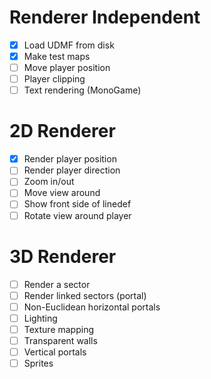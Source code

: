 # Renderer Independent

- [x] Load UDMF from disk
- [x] Make test maps
- [ ] Move player position
- [ ] Player clipping
- [ ] Text rendering (MonoGame)

# 2D Renderer

- [X] Render player position
- [ ] Render player direction
- [ ] Zoom in/out
- [ ] Move view around
- [ ] Show front side of linedef
- [ ] Rotate view around player

# 3D Renderer

- [ ] Render a sector
- [ ] Render linked sectors (portal)
- [ ] Non-Euclidean horizontal portals
- [ ] Lighting
- [ ] Texture mapping
- [ ] Transparent walls
- [ ] Vertical portals
- [ ] Sprites